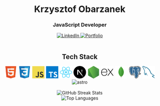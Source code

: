 <h1 align="center">Krzysztof Obarzanek</h1>
<h3 align="center">JavaScript Developer</h3>

<div align="center">
  <a href="https://linkedin.com/in/krzysztof-obarzanek-6b8803254">
    <img src="https://img.shields.io/badge/LinkedIn-0077B5?style=for-the-badge&logo=linkedin&logoColor=white" alt="LinkedIn"/>
  </a>
  <a href="https://www.kris1027.pl/">
    <img src="https://img.shields.io/badge/Portfolio-4CAF50?style=for-the-badge&logo=files&logoColor=white" alt="Portfolio"/>
  </a>
</div>

<br/>

<h2 align="center">Tech Stack</h2>

<div align="center">
  <img src="https://raw.githubusercontent.com/devicons/devicon/master/icons/html5/html5-original.svg" alt="html5" width="40" height="40"/>
  <img src="https://raw.githubusercontent.com/devicons/devicon/master/icons/css3/css3-original.svg" alt="css3" width="40" height="40"/>
  <img src="https://raw.githubusercontent.com/devicons/devicon/master/icons/javascript/javascript-original.svg" alt="javascript" width="40" height="40"/>
  <img src="https://raw.githubusercontent.com/devicons/devicon/master/icons/typescript/typescript-original.svg" alt="typescript" width="40" height="40"/>
  <img src="https://raw.githubusercontent.com/devicons/devicon/master/icons/react/react-original.svg" alt="react" width="40" height="40"/>
  <img src="https://raw.githubusercontent.com/devicons/devicon/master/icons/nextjs/nextjs-original.svg" alt="nextjs" width="40" height="40"/>
  <img src="https://raw.githubusercontent.com/devicons/devicon/master/icons/nodejs/nodejs-original.svg" alt="nodejs" width="40" height="40"/>
  <img src="https://raw.githubusercontent.com/devicons/devicon/master/icons/express/express-original.svg" alt="express" width="40" height="40"/>
  <img src="https://raw.githubusercontent.com/devicons/devicon/master/icons/mongodb/mongodb-original.svg" alt="mongodb" width="40" height="40"/>
  <img src="https://raw.githubusercontent.com/devicons/devicon/master/icons/postgresql/postgresql-original.svg" alt="postgresql" width="40" height="40"/>
  <img src="https://raw.githubusercontent.com/devicons/devicon/master/icons/mysql/mysql-original.svg" alt="mysql" width="40" height="40"/>
  <img src="https://cdn.simpleicons.org/astro/FF5D01" alt="astro" width="40" height="40"/>
</div>

<br/>

<div align="center">
  <img src="https://github-readme-streak-stats.herokuapp.com/?user=kris1027&theme=default&hide_border=true" alt="GitHub Streak Stats"/>
</div>

<div align="center">
  <img src="https://github-readme-stats.vercel.app/api/top-langs/?username=kris1027&theme=default&hide_border=true&include_all_commits=false&count_private=false&layout=compact" alt="Top Languages"/>
</div>
